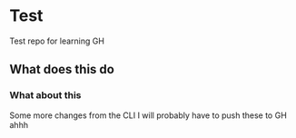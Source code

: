 # Test
Test repo for learning GH

## What does this do

### What about this


Some more changes from the CLI
I will probably have to push these to GH
ahhh
